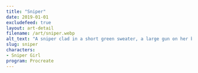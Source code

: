 ```yaml
---
title: "Sniper"
date: 2019-01-01
excludefeed: true
layout: art-detail
filename: /art/sniper.webp
alt_text: "A sniper clad in a short green sweater, a large gun on her back and a small beret."
slug: sniper
characters:
- Sniper Girl
program: Procreate
---
```

